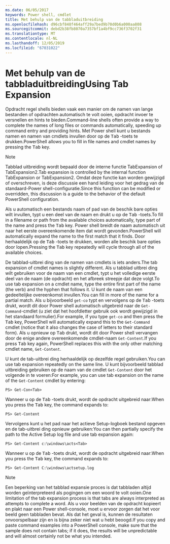 ```yaml
---
ms.date: 06/05/2017
keywords: Power shell, cmdlet
title: Met behulp van de tabbladuitbreiding
ms.openlocfilehash: d96cbf848f464aff29a7bed9b70d0b6a000aa808
ms.sourcegitcommit: debd2b38fb8070a7357bf1a4bf9cc736f3702f31
ms.translationtype: MT
ms.contentlocale: nl-NL
ms.lasthandoff: 12/05/2019
ms.locfileid: "67031022"
---
```

# <a name="using-tab-expansion"></a><span data-ttu-id="7ff1b-103">Met behulp van de tabbladuitbreiding</span><span class="sxs-lookup"><span data-stu-id="7ff1b-103">Using Tab Expansion</span></span>

<span data-ttu-id="7ff1b-104">Opdracht regel shells bieden vaak een manier om de namen van lange bestanden of opdrachten automatisch te volt ooien, opdracht invoer te versnellen en hints te bieden.</span><span class="sxs-lookup"><span data-stu-id="7ff1b-104">Command-line shells often provide a way to complete the names of long files or commands automatically, speeding up command entry and providing hints.</span></span> <span data-ttu-id="7ff1b-105">Met Power shell kunt u bestands namen en namen van cmdlets invullen door op de <kbd>Tab</kbd> -toets te drukken.</span><span class="sxs-lookup"><span data-stu-id="7ff1b-105">PowerShell allows you to fill in file names and cmdlet names by pressing the <kbd>Tab</kbd> key.</span></span>

> [!NOTE]
> <span data-ttu-id="7ff1b-106">Tabblad uitbreiding wordt bepaald door de interne functie TabExpansion of TabExpansion2.</span><span class="sxs-lookup"><span data-stu-id="7ff1b-106">Tab expansion is controlled by the internal function TabExpansion or TabExpansion2.</span></span> <span data-ttu-id="7ff1b-107">Omdat deze functie kan worden gewijzigd of overschreven, is deze discussie een hand leiding voor het gedrag van de standaard-Power shell-configuratie.</span><span class="sxs-lookup"><span data-stu-id="7ff1b-107">Since this function can be modified or overridden, this discussion is a guide to the behavior of the default PowerShell configuration.</span></span>

<span data-ttu-id="7ff1b-108">Als u automatisch een bestands naam of pad van de beschik bare opties wilt invullen, typt u een deel van de naam en drukt u op de <kbd>Tab</kbd> -toets.</span><span class="sxs-lookup"><span data-stu-id="7ff1b-108">To fill in a filename or path from the available choices automatically, type part of the name and press the <kbd>Tab</kbd> key.</span></span> <span data-ttu-id="7ff1b-109">Power shell breidt de naam automatisch uit naar het eerste overeenkomende item dat wordt gevonden.</span><span class="sxs-lookup"><span data-stu-id="7ff1b-109">PowerShell will automatically expand the name to the first match that it finds.</span></span> <span data-ttu-id="7ff1b-110">Door herhaaldelijk op de <kbd>Tab</kbd> -toets te drukken, worden alle beschik bare opties door lopen.</span><span class="sxs-lookup"><span data-stu-id="7ff1b-110">Pressing the <kbd>Tab</kbd> key repeatedly will cycle through all of the available choices.</span></span>

<span data-ttu-id="7ff1b-111">De tabblad-uitbrei ding van de namen van cmdlets is iets anders.</span><span class="sxs-lookup"><span data-stu-id="7ff1b-111">The tab expansion of cmdlet names is slightly different.</span></span> <span data-ttu-id="7ff1b-112">Als u tabblad uitbrei ding wilt gebruiken voor de naam van een cmdlet, typt u het volledige eerste deel van de naam (de opdracht) en het afbreek streepje dat deze volgt.</span><span class="sxs-lookup"><span data-stu-id="7ff1b-112">To use tab expansion on a cmdlet name, type the entire first part of the name (the verb) and the hyphen that follows it.</span></span> <span data-ttu-id="7ff1b-113">U kunt de naam van een gedeeltelijke overeenkomst invullen.</span><span class="sxs-lookup"><span data-stu-id="7ff1b-113">You can fill in more of the name for a partial match.</span></span> <span data-ttu-id="7ff1b-114">Als u bijvoorbeeld `get-co` typt en vervolgens op de <kbd>Tab</kbd> -toets drukt, wordt dit door Power shell automatisch uitgebreid naar de `Get-Command`-cmdlet (u ziet dat het hoofdletter gebruik ook wordt gewijzigd in het standaard formulier).</span><span class="sxs-lookup"><span data-stu-id="7ff1b-114">For example, if you type `get-co` and then press the <kbd>Tab</kbd> key, PowerShell will automatically expand this to the `Get-Command` cmdlet (notice that it also changes the case of letters to their standard form).</span></span> <span data-ttu-id="7ff1b-115">Als u opnieuw op <kbd>Tab</kbd> drukt, wordt dit door Power shell vervangen door de enige andere overeenkomende cmdlet-naam `Get-Content`.</span><span class="sxs-lookup"><span data-stu-id="7ff1b-115">If you press <kbd>Tab</kbd> key again, PowerShell replaces this with the only other matching cmdlet name, `Get-Content`.</span></span>

<span data-ttu-id="7ff1b-116">U kunt de tab-uitbrei ding herhaaldelijk op dezelfde regel gebruiken.</span><span class="sxs-lookup"><span data-stu-id="7ff1b-116">You can use tab expansion repeatedly on the same line.</span></span> <span data-ttu-id="7ff1b-117">U kunt bijvoorbeeld tabblad uitbreiding gebruiken op de naam van de cmdlet `Get-Content` door het volgende in te voeren:</span><span class="sxs-lookup"><span data-stu-id="7ff1b-117">For example, you can use tab expansion on the name of the `Get-Content` cmdlet by entering:</span></span>

```
PS> Get-Con<Tab>
```

<span data-ttu-id="7ff1b-118">Wanneer u op de <kbd>Tab</kbd> -toets drukt, wordt de opdracht uitgebreid naar:</span><span class="sxs-lookup"><span data-stu-id="7ff1b-118">When you press the <kbd>Tab</kbd> key, the command expands to:</span></span>

```
PS> Get-Content
```

<span data-ttu-id="7ff1b-119">Vervolgens kunt u het pad naar het actieve Setup-logboek bestand opgeven en de tab-uitbrei ding opnieuw gebruiken:</span><span class="sxs-lookup"><span data-stu-id="7ff1b-119">You can then partially specify the path to the Active Setup log file and use tab expansion again:</span></span>

```
PS> Get-Content c:\windows\acts<Tab>
```

<span data-ttu-id="7ff1b-120">Wanneer u op de <kbd>Tab</kbd> -toets drukt, wordt de opdracht uitgebreid naar:</span><span class="sxs-lookup"><span data-stu-id="7ff1b-120">When you press the <kbd>Tab</kbd> key, the command expands to:</span></span>

```
PS> Get-Content C:\windows\actsetup.log
```

> [!NOTE]
> <span data-ttu-id="7ff1b-121">Een beperking van het tabblad expansie proces is dat tabbladen altijd worden geïnterpreteerd als pogingen om een woord te volt ooien.</span><span class="sxs-lookup"><span data-stu-id="7ff1b-121">One limitation of the tab expansion process is that tabs are always interpreted as attempts to complete a word.</span></span> <span data-ttu-id="7ff1b-122">Als u voor beelden van de opdracht kopieert en plakt naar een Power shell-console, moet u ervoor zorgen dat het voor beeld geen tabbladen bevat. Als dat het geval is, kunnen de resultaten onvoorspelbaar zijn en is bijna zeker niet wat u hebt beoogd.</span><span class="sxs-lookup"><span data-stu-id="7ff1b-122">If you copy and paste command examples into a PowerShell console, make sure that the sample does not contain tabs; if it does, the results will be unpredictable and will almost certainly not be what you intended.</span></span>
